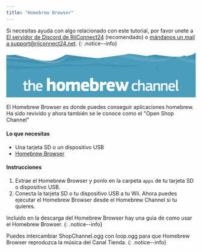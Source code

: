 ```yaml
---
title: "Homebrew Browser"
---
```


Si necesitas ayuda con algo relacionado con este tutorial, por favor unete a [El servidor de Discord de RiiConnect24](https://discord.gg/b4Y7jfD) (recomendado) o [mándanos un mail a support@riiconnect24.net](mailto:support@riiconnect24.net).
{: .notice--info}

![HBC Logo](/images/hbc.png)

El Homebrew Browser es donde puedes conseguir aplicaciones homebrew. Ha sido revivido y ahora también se le conoce como el "Open Shop Channel"

#### Lo que necesitas
* Una tarjeta SD o un dispositivo USB
* [Homebrew Browser](/assets/files/homebrew_browser_v0.3.9e.zip)

#### Instrucciones

1. Extrae el Homebrew Browser y ponlo en la carpeta `apps` de tu tarjeta SD o dispositivo USB.
2. Conecta la tarjeta SD o tu dispositivo USB a tu Wii. Ahora puedes ejecutar el Homebrew Browser desde el Homebrew Channel si tu quieres.

Incluido en la descarga del Homebrew Browser hay una guia de como usar el Homebrew Browser.
{: .notice--info}

Puedes intercambiar ShopChannel.ogg con loop.ogg para que Homebrew Browser reproduzca la música del Canal Tienda.
{: .notice--info}
